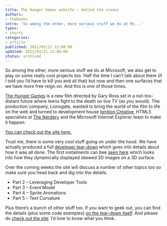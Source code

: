 ```yaml
---
title: The Hunger Games website – behind the scenes
authors:
- thebeebs
intro: 'So among the other, more serious stuff we do at Mi...'
types:
- shorts
categories:
- article
published: 2012/03/21 12:00:00
updated: 2012/03/21 13:00:00
status: archived
---
```


So among the other, more serious stuff we do at Microsoft, we also get to play on some really cool projects too. Half the time I can&rsquo;t talk about them (if I told you I&rsquo;d have to kill you and all that) but now and then one surfaces that we have more free reign on. And this is one of those times.<p>[The Hunger Games](http://www.imdb.com/title/tt1392170/) is a new film directed by Gary Ross set in a not-too-distant future where teens fight to the death on live TV (as you would). The production company, Lionsgate, wanted to bring the world of the film to life on the web and turned to development house [Ignition Creative](http://ignitioncreative.net/#/Interactive), HTML5 specialists at [The Nerdery](http://www.nerdery.com/) and the Microsoft Internet Explorer team to make it happen.

<u>[You can check out the site here.](http://thecapitoltour.pn/explore/)</u>

Trust me, there is some very cool stuff going on under the hood. We have actually produced a full [developer tear-down](http://thecapitoltour.pn/dev/) which goes into details about how it was all done. The first instalments can bee [seen here](http://thecapitoltour.pn/dev/) which looks into how they dynamically displayed skewed 2D images on a 3D surface.

Over the coming weeks the site will discuss a number of other topics too so make sure you head back and dig into the details.

*   Part 2 &ndash; Leveraging Developer Tools
*   Part 3 &ndash; Event Model
*   Part 4 &ndash; Sprite Animations
*   Part 5 &ndash; Text Curvature

Plus there&rsquo;s a bunch of other stuff too. If you want to geek out, you can find the details (plus some code examples) <u>[on the tear-down itself](http://thecapitoltour.pn/dev/)</u>. And please do <u>[check out the site](http://thecapitoltour.pn/explore/)</u>. I&rsquo;d love to know what you think.
</p>